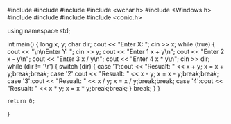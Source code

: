 #include <iostream>
#include <cstdlib>
#include <ctime>
#include <wchar.h>
#include <Windows.h>
#include <algorithm>
#include <vector>
#include <string>
#include <conio.h>


using namespace std;



int main()
{
    long x, y;
    char dir;
    cout << "Enter X: ";
    cin >> x;
    while (true) {
            cout << "\n\nEnter Y: ";
            cin >> y;
            cout << "Enter 1   x + y\n";
            cout << "Enter 2   x - y\n";
            cout << "Enter 3   x / y\n";
            cout << "Enter 4   x * y\n";
            cin >> dir;
        while (dir != '\r') {
            switch (dir) {
            case '1':cout << "Resualt: " << x + y;
                x = x + y;break;break;
            case '2':cout << "Resualt: " << x - y;
                x = x - y;break;break;
            case '3':cout << "Resualt: " << x / y;
                x = x / y;break;break;
            case '4':cout << "Resualt: " << x * y;
                x = x * y;break;break;
            }
            break;
        }
    }


    return 0;
}
